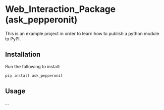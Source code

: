 # Web_Interaction_Package (ask_pepperonit)

This is an example project in order to learn how to publish a python module to PyPI.

## Installation

Run the following to install:

```bash
pip install ask_pepperonit
```

## Usage

...